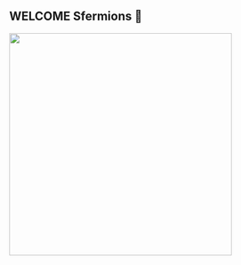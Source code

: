 ## WELCOME Sfermions 👋


<img src="[https://github.com/user-attachments/assets/672da30d-fdc3-493b-8395-52c60055d044](https://github.com/user-attachments/assets/e8c5dff8-fc78-4694-876c-09b503f1e129)" width="400" height="400">
<!--

**Here are some ideas to get you started:**

🙋‍♀️ A short introduction - what is your organization all about?
🌈 Contribution guidelines - how can the community get involved?
👩‍💻 Useful resources - where can the community find your docs? Is there anything else the community should know?
🍿 Fun facts - what does your team eat for breakfast?
🧙 Remember, you can do mighty things with the power of [Markdown](https://docs.github.com/github/writing-on-github/getting-started-with-writing-and-formatting-on-github/basic-writing-and-formatting-syntax)
-->
